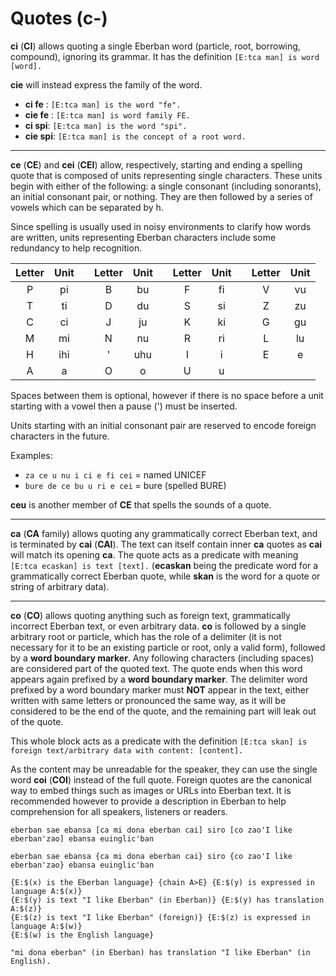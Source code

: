 # Quotes (c-)

__ci__ (__CI__) allows quoting a single Eberban word (particle, root, borrowing,
compound), ignoring its grammar. It has the definition `[E:tca man] is word
[word].`

__cie__ will instead express the family of the word.

- __ci fe__ : `[E:tca man] is the word "fe".`
- __cie fe__ : `[E:tca man] is word family FE.`
- __ci spi__: `[E:tca man] is the word "spi".`
- __cie spi__: `[E:tca man] is the concept of a root word.`

----

__ce__ (__CE__) and __cei__ (__CEI__) allow, respectively, starting and ending a
spelling quote that is composed of units representing single characters. These
units begin with either of the following: a single consonant (including
sonorants), an initial consonant pair, or nothing. They are then followed by a
series of vowels which can be separated by h.

Since spelling is usually used in noisy environments to clarify how words are
written, units representing Eberban characters include some redundancy to help
recognition.

| Letter | Unit | | Letter | Unit | | Letter | Unit | | Letter | Unit |
|:------:|:----:|-|:------:|:----:|-|:------:|:----:|-|:------:|:----:|
|   P    |  pi  | |   B    |  bu  | |   F    |  fi  | |   V    |  vu  |
|   T    |  ti  | |   D    |  du  | |   S    |  si  | |   Z    |  zu  |
|   C    |  ci  | |   J    |  ju  | |   K    |  ki  | |   G    |  gu  |
|   M    |  mi  | |   N    |  nu  | |   R    |  ri  | |   L    |  lu  |
|   H    |  ihi | |   '    |  uhu | |   I    |  i   | |   E    |  e   |
|   A    |  a   | |   O    |  o   | |   U    |  u   | |        |      |

Spaces between them is optional, however if there is no space before a unit
starting with a vowel then a pause (') must be inserted.

Units starting with an initial consonant pair are reserved to encode foreign
characters in the future.

Examples:

- `za ce u nu i ci e fi cei` = named UNICEF
- `bure de ce bu u ri e cei` = bure (spelled BURE)

__ceu__ is another member of __CE__ that spells the sounds of a quote.

----

__ca__ (__CA__ family) allows quoting any grammatically correct Eberban text,
and is terminated by __cai__ (__CAI__). The text can itself contain inner __ca__
quotes as __cai__ will match its opening __ca__. The quote acts as a predicate
with meaning `[E:tca ecaskan] is text [text].` (__ecaskan__ being the predicate
word for a grammatically correct Eberban quote, while __skan__ is the word for a
quote or string of arbitrary data).

----

__co__ (__CO__) allows quoting anything such as foreign text, grammatically
incorrect Eberban text, or even arbitrary data. __co__ is followed by a single
arbitrary root or particle, which has the role of a delimiter (it is not
necessary for it to be an existing particle or root, only a valid form),
followed by a __word boundary marker__. Any following characters (including
spaces) are considered part of the quoted text. The quote ends when this word
appears again prefixed by a __word boundary marker__. The delimiter word
prefixed by a word boundary marker must __NOT__ appear in the text, either
written with same letters or pronounced the same way, as it will be considered
to be the end of the quote, and the remaining part will leak out of the quote.

This whole block acts as a predicate with the definition `[E:tca skan] is
foreign text/arbitrary data with content: [content].`

As the content may be unreadable for the speaker, they can use the single word
__coi__ (__COI__) instead of the full quote. Foreign quotes are the canonical
way to embed things such as images or URLs into Eberban text. It is recommended
however to provide a description in Eberban to help comprehension for all
speakers, listeners or readers.

```gloss
eberban sae ebansa [ca mi dona eberban cai] siro [co zao'I like eberban'zao] ebansa euinglic'ban

eberban sae ebansa {ca mi dona eberban cai} siro {co zao'I like eberban'zao} ebansa euinglic'ban

{E:$(x) is the Eberban language} {chain A>E} {E:$(y) is expressed in language A:$(x)}
{E:$(y) is text "I like Eberban" (in Eberban)} {E:$(y) has translation A:$(z)}
{E:$(z) is text "I like Eberban" (foreign)} {E:$(z) is expressed in language A:$(w)}
{E:$(w) is the English language}

"mi dona eberban" (in Eberban) has translation "I like Eberban" (in English).
```
